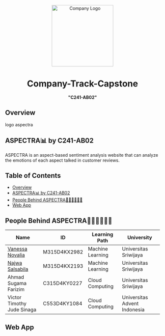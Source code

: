 <!-- README.md -->
<link rel="stylesheet" type="text/css" href="styles.css">

<div align="center">
  <img src="[assets/logo.png](https://www.dicoding.com/img/bangkit/logo.svg)" alt="Company Logo" width="200" height="200">
  <h1>Company-Track-Capstone</h1>
  <p><strong>"C241-AB02"</strong></p>
</div>

## Overview
logo aspectra

## ASPECTRA📊 by C241-AB02

ASPECTRA is an aspect-based sentiment analysis website that can analyze the emotions of each aspect talked in customer reviews.

## Table of Contents
- [Overview](#overview)
- [ASPECTRA📊 by C241-AB02](#aspectra-by-c241-ab02)
- [People Behind ASPECTRA👨🏻‍💻👩🏻‍💻](#people-behind-aspectra)
- [Web App](#web-app)


## People Behind ASPECTRA👨🏻‍💻👩🏻‍💻

| Name | ID | Learning Path | University |
| --- | --- | --- | --- |
| [Vanessa Novalia](https://www.linkedin.com/in/vanessanovalia) | M315D4KX2982 | Machine Learning | Universitas Sriwijaya |
| [Najwa Salsabila](https://www.linkedin.com/in/najwas) | M315D4KX2193 | Machine Learning | Universitas Sriwijaya |
| Ahmad Sugama Farizim | C315D4KY0227 | Cloud Computing | Universitas Sriwijaya |
| Victor Timothy Jude Sinaga | C553D4KY1084 | Cloud Computing | Universitas Advent Indonesia |

## Web App

